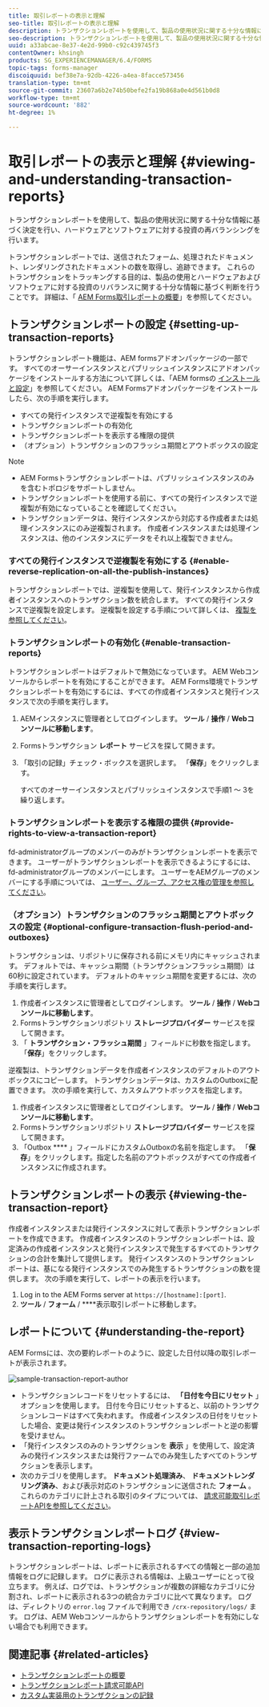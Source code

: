 ```yaml
---
title: 取引レポートの表示と理解
seo-title: 取引レポートの表示と理解
description: トランザクションレポートを使用して、製品の使用状況に関する十分な情報に基づく決定を行い、ハードウェアとソフトウェアに対する投資の再バランシングを行います。
seo-description: トランザクションレポートを使用して、製品の使用状況に関する十分な情報に基づく決定を行い、ハードウェアとソフトウェアに対する投資の再バランシングを行います。
uuid: a33abcae-8e37-4e2d-99b0-c92c439745f3
contentOwner: khsingh
products: SG_EXPERIENCEMANAGER/6.4/FORMS
topic-tags: forms-manager
discoiquuid: bef38e7a-92db-4226-a4ea-8facce573456
translation-type: tm+mt
source-git-commit: 23607a6b2e74b50befe2fa19b868a0e4d561b0d8
workflow-type: tm+mt
source-wordcount: '882'
ht-degree: 1%

---
```



# 取引レポートの表示と理解 {#viewing-and-understanding-transaction-reports}

トランザクションレポートを使用して、製品の使用状況に関する十分な情報に基づく決定を行い、ハードウェアとソフトウェアに対する投資の再バランシングを行います。

トランザクションレポートでは、送信されたフォーム、処理されたドキュメント、レンダリングされたドキュメントの数を取得し、追跡できます。 これらのトランザクションをトラッキングする目的は、製品の使用とハードウェアおよびソフトウェアに対する投資のリバランスに関する十分な情報に基づく判断を行うことです。 詳細は、「 [AEM Forms取引レポートの概要](/help/forms/using/transaction-reports-overview.md)」を参照してください。

## トランザクションレポートの設定  {#setting-up-transaction-reports}

トランザクションレポート機能は、AEM formsアドオンパッケージの一部です。 すべてのオーサーインスタンスとパブリッシュインスタンスにアドオンパッケージをインストールする方法について詳しくは、「AEM formsの [インストールと設定](https://helpx.adobe.com/jp/experience-manager/6-4/forms/using/installing-configuring-aem-forms-osgi.html)」を参照してください。 AEM Formsアドオンパッケージをインストールしたら、次の手順を実行します。

* すべての発行インスタンスで逆複製を有効にする
* トランザクションレポートの有効化
* トランザクションレポートを表示する権限の提供
* （オプション）トランザクションのフラッシュ期間とアウトボックスの設定

>[!NOTE]
>
>* AEM Formsトランザクションレポートは、パブリッシュインスタンスのみを含むトポロジをサポートしません。
>* トランザクションレポートを使用する前に、すべての発行インスタンスで逆複製が有効になっていることを確認してください。
>* トランザクションデータは、発行インスタンスから対応する作成者または処理インスタンスにのみ逆複製されます。 作成者インスタンスまたは処理インスタンスは、他のインスタンスにデータをそれ以上複製できません。
>



### すべての発行インスタンスで逆複製を有効にする {#enable-reverse-replication-on-all-the-publish-instances}

トランザクションレポートでは、逆複製を使用して、発行インスタンスから作成者インスタンスへのトランザクション数を統合します。 すべての発行インスタンスで逆複製を設定します。 逆複製を設定する手順について詳しくは、 [複製を参照してください](/help/sites-deploying/replication.md)。

### トランザクションレポートの有効化 {#enable-transaction-reports}

トランザクションレポートはデフォルトで無効になっています。 AEM Webコンソールからレポートを有効にすることができます。 AEM Forms環境でトランザクションレポートを有効にするには、すべての作成者インスタンスと発行インスタンスで次の手順を実行します。

1. AEMインスタンスに管理者としてログインします。 **ツール** / **操作** / **Webコンソールに移動します**。
1. Formsトランザクション **レポート** サービスを探して開きます。
1. 「取引の記録」チェック・ボックスを選択します。 「**保存**」をクリックします。

   すべてのオーサーインスタンスとパブリッシュインスタンスで手順1 ～ 3を繰り返します。

### トランザクションレポートを表示する権限の提供 {#provide-rights-to-view-a-transaction-report}

fd-administratorグループのメンバーのみがトランザクションレポートを表示できます。 ユーザーがトランザクションレポートを表示できるようにするには、fd-administratorグループのメンバーにします。 ユーザーをAEMグループのメンバーにする手順については、 [ユーザー、グループ、アクセス権の管理を参照してください](/help/sites-administering/user-group-ac-admin.md)。

### （オプション）トランザクションのフラッシュ期間とアウトボックスの設定 {#optional-configure-transaction-flush-period-and-outboxes}

トランザクションは、リポジトリに保存される前にメモリ内にキャッシュされます。 デフォルトでは、キャッシュ期間（トランザクションフラッシュ期間）は60秒に設定されています。 デフォルトのキャッシュ期間を変更するには、次の手順を実行します。

1. 作成者インスタンスに管理者としてログインします。 **ツール** / **操作** / **Webコンソールに移動します**。
1. Formsトランザクションリポジトリ **ストレージプロバイダー** サービスを探して開きます。
1. 「 **トランザクション・フラッシュ期間** 」フィールドに秒数を指定します。 「**保存**」をクリックします。

逆複製は、トランザクションデータを作成者インスタンスのデフォルトのアウトボックスにコピーします。 トランザクションデータは、カスタムのOutboxに配置できます。 次の手順を実行して、カスタムアウトボックスを指定します。

1. 作成者インスタンスに管理者としてログインします。 **ツール** / **操作** / **Webコンソールに移動します**。
1. Formsトランザクションリポジトリ **ストレージプロバイダー** サービスを探して開きます。
1. 「Outbox **** 」フィールドにカスタムOutboxの名前を指定します。 「**保存**」をクリックします。指定した名前のアウトボックスがすべての作成者インスタンスに作成されます。

## トランザクションレポートの表示 {#viewing-the-transaction-report}

作成者インスタンスまたは発行インスタンスに対して表示トランザクションレポートを作成できます。 作成者インスタンスのトランザクションレポートは、設定済みの作成者インスタンスと発行インスタンスで発生するすべてのトランザクションの合計を集計して提供します。 発行インスタンスのトランザクションレポートは、基になる発行インスタンスでのみ発生するトランザクションの数を提供します。 次の手順を実行して、レポートの表示を行います。

1. Log in to the AEM Forms server at `https://[hostname]:[port]`.
1. **ツール** / **フォーム** / ****&#x200B;表示取引レポートに移動します。

## レポートについて {#understanding-the-report}

AEM Formsには、次の要約レポートのように、設定した日付以降の取引レポートが表示されます。

![sample-transaction-report-author](assets/sample-transaction-report-author.png)

* トランザクションレコードをリセットするには、 **「日付を今日にリセット** 」オプションを使用します。 日付を今日にリセットすると、以前のトランザクションレコードはすべて失われます。 作成者インスタンスの日付をリセットした場合、変更は発行インスタンスのトランザクションレポートと逆の影響を受けません。
* 「発行インスタンスのみのトランザクションを **表示** 」を使用して、設定済みの発行インスタンスまたは発行ファームでのみ発生したすべてのトランザクションを表示します。
* 次のカテゴリを使用します。 **ドキュメント処理済み**、 **ドキュメントレンダリング済み**、および表示対応のトランザクションに送信された **フォーム** 。 これらのカテゴリに計上される取引のタイプについては、 [請求可能取引レポートAPIを参照してください](/help/forms/using/transaction-reports-billable-apis.md)。

## 表示トランザクションレポートログ {#view-transaction-reporting-logs}

トランザクションレポートは、レポートに表示されるすべての情報と一部の追加情報をログに記録します。 ログに表示される情報は、上級ユーザーにとって役立ちます。 例えば、ログでは、トランザクションが複数の詳細なカテゴリに分割され、レポートに表示される3つの統合カテゴリに比べて異なります。 ログは、ディレクトリの `error.log` ファイルで利用でき `/crx-repository/logs/` ます。 ログは、AEM Webコンソールからトランザクションレポートを有効にしない場合でも利用できます。

## 関連記事 {#related-articles}

* [トランザクションレポートの概要](/help/forms/using/transaction-reports-overview.md)
* [トランザクションレポート請求可能API](/help/forms/using/transaction-reports-billable-apis.md)
* [カスタム実装用のトランザクションの記録](/help/forms/using/record-transaction-custom-implementation.md)

